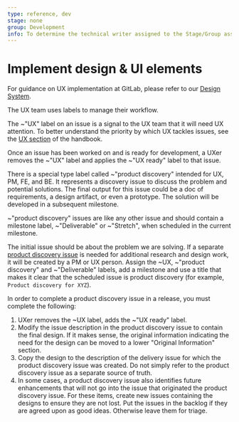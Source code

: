 ```yaml
---
type: reference, dev
stage: none
group: Development
info: To determine the technical writer assigned to the Stage/Group associated with this page, see https://about.gitlab.com/handbook/engineering/ux/technical-writing/#assignments
---
```


# Implement design & UI elements

For guidance on UX implementation at GitLab, please refer to our [Design System](https://design.gitlab.com/).

The UX team uses labels to manage their workflow.

The ~"UX" label on an issue is a signal to the UX team that it will need UX attention.
To better understand the priority by which UX tackles issues, see the [UX section](https://about.gitlab.com/handbook/engineering/ux/) of the handbook.

Once an issue has been worked on and is ready for development, a UXer removes the ~"UX" label and applies the ~"UX ready" label to that issue.

There is a special type label called ~"product discovery" intended for UX,
PM, FE, and BE. It represents a discovery issue to discuss the problem and
potential solutions. The final output for this issue could be a doc of
requirements, a design artifact, or even a prototype. The solution will be
developed in a subsequent milestone.

~"product discovery" issues are like any other issue and should contain a milestone label, ~"Deliverable" or ~"Stretch", when scheduled in the current milestone.

The initial issue should be about the problem we are solving. If a separate [product discovery issue](https://about.gitlab.com/handbook/engineering/ux/ux-department-workflow/#how-we-use-labels)
is needed for additional research and design work, it will be created by a PM or UX person.
Assign the ~UX, ~"product discovery" and ~"Deliverable" labels, add a milestone and
use a title that makes it clear that the scheduled issue is product discovery
(for example, `Product discovery for XYZ`).

In order to complete a product discovery issue in a release, you must complete the following:

1. UXer removes the ~UX label, adds the ~"UX ready" label.
1. Modify the issue description in the product discovery issue to contain the final design. If it makes sense, the original information indicating the need for the design can be moved to a lower "Original Information" section.
1. Copy the design to the description of the delivery issue for which the product discovery issue was created. Do not simply refer to the product discovery issue as a separate source of truth.
1. In some cases, a product discovery issue also identifies future enhancements that will not go into the issue that originated the product discovery issue. For these items, create new issues containing the designs to ensure they are not lost. Put the issues in the backlog if they are agreed upon as good ideas. Otherwise leave them for triage.
